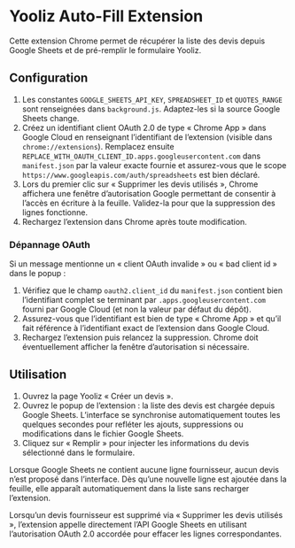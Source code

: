 # Yooliz Auto-Fill Extension

Cette extension Chrome permet de récupérer la liste des devis depuis Google Sheets et de pré-remplir le formulaire Yooliz.

## Configuration

1. Les constantes `GOOGLE_SHEETS_API_KEY`, `SPREADSHEET_ID` et `QUOTES_RANGE` sont renseignées dans `background.js`.
   Adaptez-les si la source Google Sheets change.
2. Créez un identifiant client OAuth 2.0 de type « Chrome App » dans Google Cloud
   en renseignant l’identifiant de l’extension (visible dans `chrome://extensions`).
   Remplacez ensuite `REPLACE_WITH_OAUTH_CLIENT_ID.apps.googleusercontent.com`
   dans `manifest.json` par la valeur exacte fournie et assurez-vous que le scope
   `https://www.googleapis.com/auth/spreadsheets` est bien déclaré.
3. Lors du premier clic sur « Supprimer les devis utilisés », Chrome affichera une
   fenêtre d’autorisation Google permettant de consentir à l’accès en écriture à la
   feuille. Validez-la pour que la suppression des lignes fonctionne.
4. Rechargez l’extension dans Chrome après toute modification.

### Dépannage OAuth

Si un message mentionne un « client OAuth invalide » ou « bad client id » dans le popup :

1. Vérifiez que le champ `oauth2.client_id` du `manifest.json` contient bien l’identifiant
   complet se terminant par `.apps.googleusercontent.com` fourni par Google Cloud (et non
   la valeur par défaut du dépôt).
2. Assurez-vous que l’identifiant est bien de type « Chrome App » et qu’il fait
   référence à l’identifiant exact de l’extension dans Google Cloud.
3. Rechargez l’extension puis relancez la suppression. Chrome doit éventuellement afficher
   la fenêtre d’autorisation si nécessaire.

## Utilisation

1. Ouvrez la page Yooliz « Créer un devis ».
2. Ouvrez le popup de l’extension : la liste des devis est chargée depuis Google Sheets.
   L’interface se synchronise automatiquement toutes les quelques secondes pour
   refléter les ajouts, suppressions ou modifications dans le fichier Google Sheets.
3. Cliquez sur « Remplir » pour injecter les informations du devis sélectionné dans le formulaire.

Lorsque Google Sheets ne contient aucune ligne fournisseur, aucun devis n’est
proposé dans l’interface. Dès qu’une nouvelle ligne est ajoutée dans la feuille,
elle apparaît automatiquement dans la liste sans recharger l’extension.

Lorsqu’un devis fournisseur est supprimé via « Supprimer les devis utilisés », l’extension appelle directement
l’API Google Sheets en utilisant l’autorisation OAuth 2.0 accordée pour effacer les lignes correspondantes.
